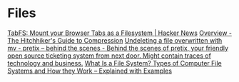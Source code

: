# Files

[TabFS: Mount your Browser Tabs as a Filesystem | Hacker News](https://news.ycombinator.com/item?id=25600338)
[Overview - The Hitchhiker's Guide to Compression](https://go-compression.github.io/)
[Undeleting a file overwritten with mv - pretix – behind the scenes - Behind the scenes of pretix, your friendly open source ticketing system from next door. Might contain traces of technology and business.](https://behind.pretix.eu/2020/11/28/undelete-flv-file/)
[What Is a File System? Types of Computer File Systems and How they Work – Explained with Examples](https://www.freecodecamp.org/news/file-systems-architecture-explained/)
